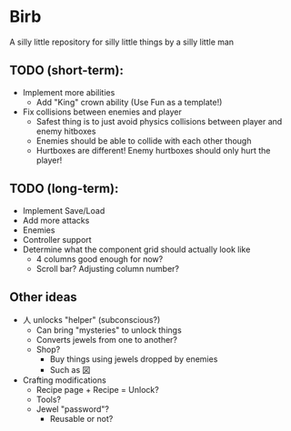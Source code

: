 # Birb
A silly little repository for silly little things by a silly little man

## TODO (short-term):
- Implement more abilities
	- Add "King" crown ability (Use Fun as a template!)
- Fix collisions between enemies and player
	- Safest thing is to just avoid physics collisions between
	  player and enemy hitboxes
	- Enemies should be able to collide with each other though
	- Hurtboxes are different! Enemy hurtboxes should only hurt the player!

## TODO (long-term):
- Implement Save/Load
- Add more attacks
- Enemies
- Controller support
- Determine what the component grid should actually look like
	- 4 columns good enough for now?
	- Scroll bar? Adjusting column number?

## Other ideas
- 人 unlocks "helper" (subconscious?)
	- Can bring "mysteries" to unlock things
	- Converts jewels from one to another?
	- Shop?
		- Buy things using jewels dropped by enemies
		- Such as 図
- Crafting modifications
	- Recipe page + Recipe = Unlock?
	- Tools?
	- Jewel "password"?
		- Reusable or not?
